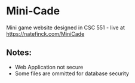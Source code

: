 # Mini-Cade
Mini game website designed in CSC 551 - live at https://natefinck.com/MiniCade 

## Notes:
* Web Application not secure
* Some files are ommitted for database security
